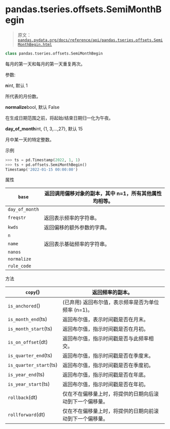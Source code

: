 # pandas.tseries.offsets.SemiMonthBegin

> 原文：[`pandas.pydata.org/docs/reference/api/pandas.tseries.offsets.SemiMonthBegin.html`](https://pandas.pydata.org/docs/reference/api/pandas.tseries.offsets.SemiMonthBegin.html)

```py
class pandas.tseries.offsets.SemiMonthBegin
```

每月的第一天和每月的第一天重复两次。

参数:

**n**int, 默认 1

所代表的月份数。

**normalize**bool, 默认 False

在生成日期范围之前，将起始/结束日期归一化为午夜。

**day_of_month**int, {1, 3,…,27}, 默认 15

月中某一天的特定整数。

示例

```py
>>> ts = pd.Timestamp(2022, 1, 1)
>>> ts + pd.offsets.SemiMonthBegin()
Timestamp('2022-01-15 00:00:00') 
```

属性

| `base` | 返回调用偏移对象的副本，其中 n=1，所有其他属性均相等。 |
| --- | --- |
| `day_of_month` |  |
| `freqstr` | 返回表示频率的字符串。 |
| `kwds` | 返回偏移的额外参数的字典。 |
| `n` |  |
| `name` | 返回表示基础频率的字符串。 |
| `nanos` |  |
| `normalize` |  |
| `rule_code` |  |

方法

| `copy`() | 返回频率的副本。 |
| --- | --- |
| `is_anchored`() | (已弃用) 返回布尔值，表示频率是否为单位频率 (n=1)。 |
| `is_month_end`(ts) | 返回布尔值，表示时间戳是否在月末。 |
| `is_month_start`(ts) | 返回布尔值，指示时间戳是否在月初。 |
| `is_on_offset`(dt) | 返回布尔值，指示时间戳是否与此频率相交。 |
| `is_quarter_end`(ts) | 返回布尔值，指示时间戳是否在季度末。 |
| `is_quarter_start`(ts) | 返回布尔值，指示时间戳是否在季度初。 |
| `is_year_end`(ts) | 返回布尔值，指示时间戳是否在年底。 |
| `is_year_start`(ts) | 返回布尔值，指示时间戳是否在年初。 |
| `rollback`(dt) | 仅在不在偏移量上时，将提供的日期向后滚动到下一个偏移量。 |
| `rollforward`(dt) | 仅在不在偏移量上时，将提供的日期向前滚动到下一个偏移量。 |
